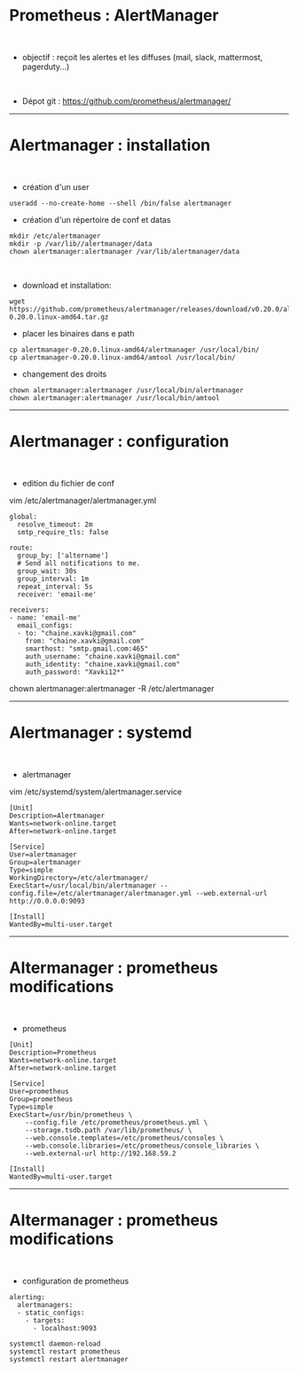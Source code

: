 

# Prometheus : AlertManager


<br>


* objectif : reçoit les alertes et les diffuses (mail, slack, mattermost, pagerduty...)

<br>


* Dépot git :
https://github.com/prometheus/alertmanager/



----------------------------------------------------------------------------------------------------------


# Alertmanager : installation


<br>


* création d'un user

```
useradd --no-create-home --shell /bin/false alertmanager
```


* création d'un répertoire de conf et datas

```
mkdir /etc/alertmanager
mkdir -p /var/lib//alertmanager/data
chown alertmanager:alertmanager /var/lib/alertmanager/data
```

<br>


* download et installation:

```
wget https://github.com/prometheus/alertmanager/releases/download/v0.20.0/alertmanager-0.20.0.linux-amd64.tar.gz 
```

* placer les binaires dans e path

```
cp alertmanager-0.20.0.linux-amd64/alertmanager /usr/local/bin/
cp alertmanager-0.20.0.linux-amd64/amtool /usr/local/bin/
```

* changement des droits 

```
chown alertmanager:alertmanager /usr/local/bin/alertmanager
chown alertmanager:alertmanager /usr/local/bin/amtool
```

----------------------------------------------------------------------------------------------------------

# Alertmanager : configuration


<br>


* edition du fichier de conf

vim /etc/alertmanager/alertmanager.yml

```
global:
  resolve_timeout: 2m
  smtp_require_tls: false

route:
  group_by: ['altername']
  # Send all notifications to me.
  group_wait: 30s
  group_interval: 1m
  repeat_interval: 5s
  receiver: 'email-me'

receivers:
- name: 'email-me'
  email_configs:
  - to: "chaine.xavki@gmail.com"
    from: "chaine.xavki@gmail.com"
    smarthost: "smtp.gmail.com:465"
    auth_username: "chaine.xavki@gmail.com"
    auth_identity: "chaine.xavki@gmail.com"
    auth_password: "Xavki12*"
```

chown alertmanager:alertmanager -R /etc/alertmanager

-------------------------------------------------------------------------------------------------------------

# Alertmanager : systemd


<br>


* alertmanager

vim /etc/systemd/system/alertmanager.service

```
[Unit]
Description=Alertmanager
Wants=network-online.target
After=network-online.target

[Service]
User=alertmanager
Group=alertmanager
Type=simple
WorkingDirectory=/etc/alertmanager/
ExecStart=/usr/local/bin/alertmanager --config.file=/etc/alertmanager/alertmanager.yml --web.external-url http://0.0.0.0:9093

[Install]
WantedBy=multi-user.target
```

------------------------------------------------------------------------------------------------------------

# Altermanager : prometheus modifications


<br>


* prometheus

```
[Unit]
Description=Prometheus
Wants=network-online.target
After=network-online.target

[Service]
User=prometheus
Group=prometheus
Type=simple
ExecStart=/usr/bin/prometheus \
    --config.file /etc/prometheus/prometheus.yml \
    --storage.tsdb.path /var/lib/prometheus/ \
    --web.console.templates=/etc/prometheus/consoles \
    --web.console.libraries=/etc/prometheus/console_libraries \
    --web.external-url http://192.168.59.2

[Install]
WantedBy=multi-user.target
```

-----------------------------------------------------------------------------------------------------------

# Altermanager : prometheus modifications


<br>


* configuration de prometheus

```
alerting:
  alertmanagers:
  - static_configs:
    - targets:
      - localhost:9093
```

```
systemctl daemon-reload
systemctl restart prometheus
systemctl restart alertmanager
```
